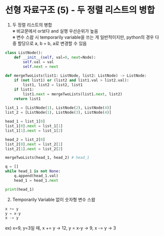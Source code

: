 # 선형 자료구조 (5) - 두 정렬 리스트의 병합

1. 두 정렬 리스트의 병합
<br/>※ 비교문에서 or보다 and 실행 우선순위가 높음
<br/>※ 변수 스왑 시 temporarily variable을 쓰는 게 일반적이지만, python의 경우 다중 할당으로 a, b = b, a로 변경할 수 있음

```python
class ListNode():
    def __init__(self, val=0, next=Node):
        self.val = val
        self.next = next
        
def mergeTwoLists(list1: ListNode, list2: ListNode) -> ListNode:
    if (not list1) or (list2 and list1.val > list2.val):
        list1, list2 = list2, list1
    if list1:
        list1.next = mergeTwoLists(list1.next, list2)
    return list1
    
list_1 = [ListNode(1), ListNode(2), ListNode(4)]
list_2 = [ListNode(1), ListNode(3), ListNode(4)]

head_1 = list_1[0]
list_1[0].next = list_1[1]
list_1[1].next = list_1[2]

head_2 = list_2[0]
list_2[0].next = list_2[1]
list_2[1].next = list_2[2]

mergeTwoLists(head_1, head_2) # head_1

q = []
while head_1 is not None:
    q.append(head_1.val)
    head_1 = head_1.next

print(head_1)
```

2. Temporarily Variable 없이 숫자형 변수 스왑
```python
x += y
y = x-y
x -= y
```
ex) x=9, y=3일 때, x += y -> 12, y = x-y -> 9, x -= y -> 3

